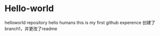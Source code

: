 # Hello-world
helloworld repository
hello humans
this is my first github experence
创建了branch1，并更改了readme
